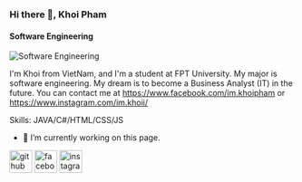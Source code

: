 ### Hi there 👋, Khoi Pham
#### Software Engineering
![Software Engineering](https://scontent.fsgn8-1.fna.fbcdn.net/v/t1.6435-9/s960x960/198999899_2647504215542981_5834161732362796724_n.jpg?_nc_cat=110&ccb=1-3&_nc_sid=e3f864&_nc_ohc=D6Hp-7bUqVgAX_e5CWU&_nc_ht=scontent.fsgn8-1.fna&tp=7&oh=ad44d4eae329db926cf8582dc0a782fd&oe=60C91659)

I'm Khoi from VietNam, and I'm a student at FPT University. My major is software engineering. My dream is to become a Business Analyst (IT) in the future. You can contact me at https://www.facebook.com/im.khoipham or https://www.instagram.com/im.khoii/

Skills: JAVA/C#/HTML/CSS/JS

- 🔭 I’m currently working on this page. 


[<img src='https://cdn.jsdelivr.net/npm/simple-icons@3.0.1/icons/github.svg' alt='github' height='40'>](https://github.com/khoi-pham-git)  [<img src='https://cdn.jsdelivr.net/npm/simple-icons@3.0.1/icons/facebook.svg' alt='facebook' height='40'>](https://www.facebook.com/im.khoipham)  [<img src='https://cdn.jsdelivr.net/npm/simple-icons@3.0.1/icons/instagram.svg' alt='instagram' height='40'>](https://www.instagram.com/im.khoii/)  






